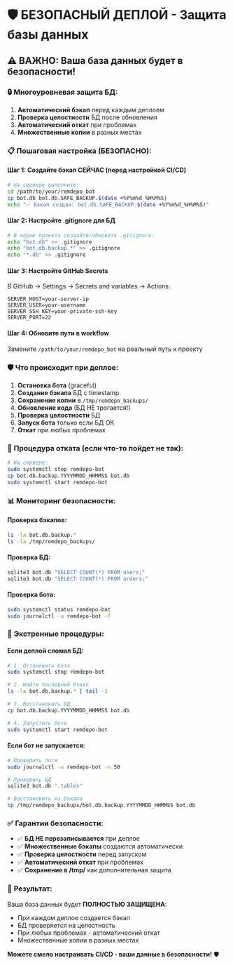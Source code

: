 # 🛡️ БЕЗОПАСНЫЙ ДЕПЛОЙ - Защита базы данных

## ⚠️ ВАЖНО: Ваша база данных будет в безопасности!

### 🔒 **Многоуровневая защита БД:**

1. **Автоматический бэкап** перед каждым деплоем
2. **Проверка целостности** БД после обновления
3. **Автоматический откат** при проблемах
4. **Множественные копии** в разных местах

### 📋 **Пошаговая настройка (БЕЗОПАСНО):**

#### **Шаг 1: Создайте бэкап СЕЙЧАС (перед настройкой CI/CD)**
```bash
# На сервере выполните:
cd /path/to/your/remdepo_bot
cp bot.db bot.db.SAFE_BACKUP.$(date +%Y%m%d_%H%M%S)
echo "✅ Бэкап создан: bot.db.SAFE_BACKUP.$(date +%Y%m%d_%H%M%S)"
```

#### **Шаг 2: Настройте .gitignore для БД**
```bash
# В корне проекта создайте/обновите .gitignore:
echo "bot.db" >> .gitignore
echo "bot.db.backup.*" >> .gitignore
echo "*.db" >> .gitignore
```

#### **Шаг 3: Настройте GitHub Secrets**
В GitHub → Settings → Secrets and variables → Actions:
```
SERVER_HOST=your-server-ip
SERVER_USER=your-username  
SERVER_SSH_KEY=your-private-ssh-key
SERVER_PORT=22
```

#### **Шаг 4: Обновите пути в workflow**
Замените `/path/to/your/remdepo_bot` на реальный путь к проекту

### 🛡️ **Что происходит при деплое:**

1. **Остановка бота** (graceful)
2. **Создание бэкапа** БД с timestamp
3. **Сохранение копии** в `/tmp/remdepo_backups/`
4. **Обновление кода** (БД НЕ трогается!)
5. **Проверка целостности** БД
6. **Запуск бота** только если БД OK
7. **Откат** при любых проблемах

### 🔄 **Процедура отката (если что-то пойдет не так):**

```bash
# На сервере:
sudo systemctl stop remdepo-bot
cp bot.db.backup.YYYYMMDD_HHMMSS bot.db
sudo systemctl start remdepo-bot
```

### 📊 **Мониторинг безопасности:**

#### **Проверка бэкапов:**
```bash
ls -la bot.db.backup.*
ls -la /tmp/remdepo_backups/
```

#### **Проверка БД:**
```bash
sqlite3 bot.db "SELECT COUNT(*) FROM users;"
sqlite3 bot.db "SELECT COUNT(*) FROM orders;"
```

#### **Проверка бота:**
```bash
sudo systemctl status remdepo-bot
sudo journalctl -u remdepo-bot -f
```

### 🚨 **Экстренные процедуры:**

#### **Если деплой сломал БД:**
```bash
# 1. Остановить бота
sudo systemctl stop remdepo-bot

# 2. Найти последний бэкап
ls -la bot.db.backup.* | tail -1

# 3. Восстановить БД
cp bot.db.backup.YYYYMMDD_HHMMSS bot.db

# 4. Запустить бота
sudo systemctl start remdepo-bot
```

#### **Если бот не запускается:**
```bash
# Проверить логи
sudo journalctl -u remdepo-bot -n 50

# Проверить БД
sqlite3 bot.db ".tables"

# Восстановить из бэкапа
cp /tmp/remdepo_backups/bot.db.backup.YYYYMMDD_HHMMSS bot.db
```

### ✅ **Гарантии безопасности:**

- ✅ **БД НЕ перезаписывается** при деплое
- ✅ **Множественные бэкапы** создаются автоматически
- ✅ **Проверка целостности** перед запуском
- ✅ **Автоматический откат** при проблемах
- ✅ **Сохранение в /tmp/** как дополнительная защита

### 🎯 **Результат:**

Ваша база данных будет **ПОЛНОСТЬЮ ЗАЩИЩЕНА**:
- При каждом деплое создается бэкап
- БД проверяется на целостность
- При любых проблемах - автоматический откат
- Множественные копии в разных местах

**Можете смело настраивать CI/CD - ваши данные в безопасности!** 🛡️
